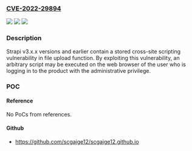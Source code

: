 ### [CVE-2022-29894](https://cve.mitre.org/cgi-bin/cvename.cgi?name=CVE-2022-29894)
![](https://img.shields.io/static/v1?label=Product&message=Strapi&color=blue)
![](https://img.shields.io/static/v1?label=Version&message=n%2Fa&color=blue)
![](https://img.shields.io/static/v1?label=Vulnerability&message=Cross-site%20scripting&color=brighgreen)

### Description

Strapi v3.x.x versions and earlier contain a stored cross-site scripting vulnerability in file upload function. By exploiting this vulnerability, an arbitrary script may be executed on the web browser of the user who is logging in to the product with the administrative privilege.

### POC

#### Reference
No PoCs from references.

#### Github
- https://github.com/scgajge12/scgajge12.github.io

